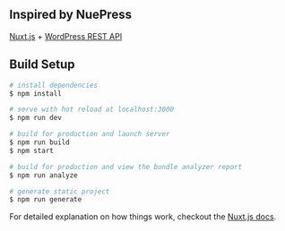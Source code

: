 ## Inspired by NuePress

[Nuxt.js](https://github.com/nuxt/nuxt.js) + [WordPress REST API](https://developer.wordpress.org/rest-api/)

## Build Setup

``` bash
# install dependencies
$ npm install

# serve with hot reload at localhost:3000
$ npm run dev

# build for production and launch server
$ npm run build
$ npm start

# build for production and view the bundle analyzer report
$ npm run analyze

# generate static project
$ npm run generate
```

For detailed explanation on how things work, checkout the [Nuxt.js docs](https://github.com/nuxt/nuxt.js).
